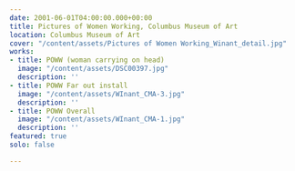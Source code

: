 ```yaml
---
date: 2001-06-01T04:00:00.000+00:00
title: Pictures of Women Working, Columbus Museum of Art
location: Columbus Museum of Art
cover: "/content/assets/Pictures of Women Working_Winant_detail.jpg"
works:
- title: POWW (woman carrying on head)
  image: "/content/assets/DSC00397.jpg"
  description: ''
- title: POWW Far out install
  image: "/content/assets/WInant_CMA-3.jpg"
  description: ''
- title: POWW Overall
  image: "/content/assets/WInant_CMA-1.jpg"
  description: ''
featured: true
solo: false

---
```

